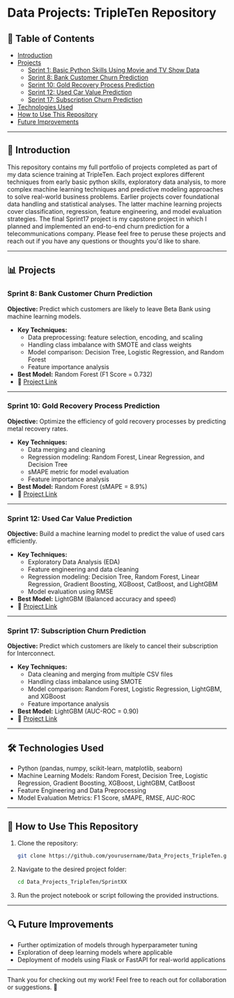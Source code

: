 # Data Projects: TripleTen Repository

## 📌 Table of Contents
- [Introduction](#introduction)
- [Projects](#projects)
  - [Sprint 1: Basic Python Skills Using Movie and TV Show Data](#sprint-1-basic-python-skills)
  - [Sprint 8: Bank Customer Churn Prediction](#sprint-8-bank-customer-churn-prediction)
  - [Sprint 10: Gold Recovery Process Prediction](#sprint-10-gold-recovery-process-prediction)
  - [Sprint 12: Used Car Value Prediction](#sprint-12-used-car-value-prediction)
  - [Sprint 17: Subscription Churn Prediction](#sprint-17-subscription-churn-prediction)
- [Technologies Used](#technologies-used)
- [How to Use This Repository](#how-to-use-this-repository)
- [Future Improvements](#future-improvements)

---

## 🚀 Introduction
This repository contains my full portfolio of projects completed as part of my data science training at TripleTen. Each project explores different techniques from early basic python skills, exploratory data analysis, to more complex machine learning techniques and predictive modeling approaches to solve real-world business problems. Earlier projects cover foundational data handling and statistical analyses. The latter machine learning projects cover classification, regression, feature engineering, and model evaluation strategies. The final Sprint17 project is my capstone project in which I planned and implemented an end-to-end churn prediction for a telecommunications company. Please feel free to peruse these projects and reach out if you have any questions or thoughts you'd like to share.

---

## 📊 Projects

### Sprint 8: Bank Customer Churn Prediction
**Objective:** Predict which customers are likely to leave Beta Bank using machine learning models.

- **Key Techniques:**
  - Data preprocessing: feature selection, encoding, and scaling
  - Handling class imbalance with SMOTE and class weights
  - Model comparison: Decision Tree, Logistic Regression, and Random Forest
  - Feature importance analysis
- **Best Model:** Random Forest (F1 Score = 0.732)
- 📂 [Project Link](./Sprint8)

---

### Sprint 10: Gold Recovery Process Prediction
**Objective:** Optimize the efficiency of gold recovery processes by predicting metal recovery rates.

- **Key Techniques:**
  - Data merging and cleaning
  - Regression modeling: Random Forest, Linear Regression, and Decision Tree
  - sMAPE metric for model evaluation
  - Feature importance analysis
- **Best Model:** Random Forest (sMAPE = 8.9%)
- 📂 [Project Link](./Sprint10)

---

### Sprint 12: Used Car Value Prediction
**Objective:** Build a machine learning model to predict the value of used cars efficiently.

- **Key Techniques:**
  - Exploratory Data Analysis (EDA)
  - Feature engineering and data cleaning
  - Regression modeling: Decision Tree, Random Forest, Linear Regression, Gradient Boosting, XGBoost, CatBoost, and LightGBM
  - Model evaluation using RMSE
- **Best Model:** LightGBM (Balanced accuracy and speed)
- 📂 [Project Link](./Sprint12)

---

### Sprint 17: Subscription Churn Prediction
**Objective:** Predict which customers are likely to cancel their subscription for Interconnect.

- **Key Techniques:**
  - Data cleaning and merging from multiple CSV files
  - Handling class imbalance using SMOTE
  - Model comparison: Random Forest, Logistic Regression, LightGBM, and XGBoost
  - Feature importance analysis
- **Best Model:** LightGBM (AUC-ROC = 0.90)
- 📂 [Project Link](./Sprint17)

---

## 🛠️ Technologies Used
- Python (pandas, numpy, scikit-learn, matplotlib, seaborn)
- Machine Learning Models: Random Forest, Decision Tree, Logistic Regression, Gradient Boosting, XGBoost, LightGBM, CatBoost
- Feature Engineering and Data Preprocessing
- Model Evaluation Metrics: F1 Score, sMAPE, RMSE, AUC-ROC

---

## 📂 How to Use This Repository
1. Clone the repository:
   ```bash
   git clone https://github.com/yourusername/Data_Projects_TripleTen.git
   ```
2. Navigate to the desired project folder:
   ```bash
   cd Data_Projects_TripleTen/SprintXX
   ```
3. Run the project notebook or script following the provided instructions.

---

## 🔍 Future Improvements
- Further optimization of models through hyperparameter tuning
- Exploration of deep learning models where applicable
- Deployment of models using Flask or FastAPI for real-world applications

---

Thank you for checking out my work! Feel free to reach out for collaboration or suggestions. 🚀
